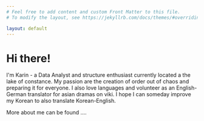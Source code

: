 ```yaml
---
# Feel free to add content and custom Front Matter to this file.
# To modify the layout, see https://jekyllrb.com/docs/themes/#overriding-theme-defaults

layout: default
---
```


# Hi there!

I'm Karin - a Data Analyst and structure enthusiast currently located a the lake of constance.
My passion are the creation of order out of chaos and preparing it for everyone.
I also love languages and volunteer as an English-German translator for asian dramas on viki. I hope I can someday improve my Korean to also translate Korean-English.

More about me can be found ....
